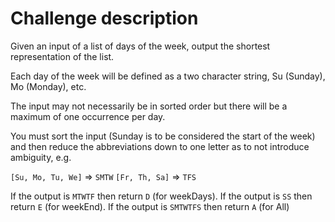 # Challenge description

Given an input of a list of days of the week, output the shortest representation of the list.

Each day of the week will be defined as a two character string, Su (Sunday), Mo (Monday), etc.

The input may not necessarily be in sorted order but there will be a maximum of one occurrence per day.

You must sort the input (Sunday is to be considered the start of the week) and then reduce the abbreviations down to one letter as to not introduce ambiguity, e.g.

`[Su, Mo, Tu, We]` => `SMTW`
`[Fr, Th, Sa]` => `TFS`

If the output is `MTWTF` then return `D` (for weekDays).
If the output is `SS` then return `E` (for weekEnd).
If the output is `SMTWTFS` then return `A` (for All)
